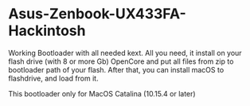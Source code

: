 # Asus-Zenbook-UX433FA-Hackintosh
Working Bootloader with all needed kext.
All you need, it install on your flash drive (with 8 or more Gb) OpenCore and put all files from zip to bootloader path of your flash.
After that, you can install macOS to flashdrive, and load from it.

This bootloader only for MacOS Catalina (10.15.4 or later)
